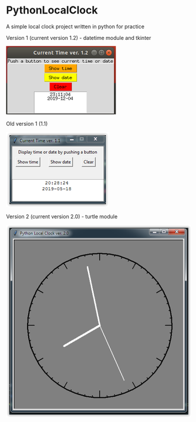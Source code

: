 # PythonLocalClock
A simple local clock project written in python for practice

Version 1 (current version 1.2) - datetime module and tkinter

![](image/PythonLocalClock_1_2.PNG)

Old version 1 (1.1)

![](image/PythonLocalClock_1.PNG)


Version 2 (current version 2.0) - turtle module

![](image/PythonLocalClock_2.PNG)

